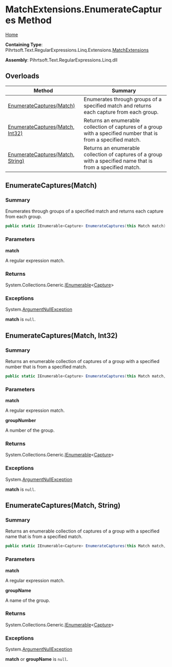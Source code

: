 # MatchExtensions\.EnumerateCaptures Method

[Home](../../../../../../../README.md)

**Containing Type**: Pihrtsoft\.Text\.RegularExpressions\.Linq\.Extensions\.[MatchExtensions](../README.md)

**Assembly**: Pihrtsoft\.Text\.RegularExpressions\.Linq\.dll

## Overloads

| Method | Summary |
| ------ | ------- |
| [EnumerateCaptures(Match)](#Pihrtsoft_Text_RegularExpressions_Linq_Extensions_MatchExtensions_EnumerateCaptures_System_Text_RegularExpressions_Match_) | Enumerates through groups of a specified match and returns each capture from each group\. |
| [EnumerateCaptures(Match, Int32)](#Pihrtsoft_Text_RegularExpressions_Linq_Extensions_MatchExtensions_EnumerateCaptures_System_Text_RegularExpressions_Match_System_Int32_) | Returns an enumerable collection of captures of a group with a specified number that is from a specified match\. |
| [EnumerateCaptures(Match, String)](#Pihrtsoft_Text_RegularExpressions_Linq_Extensions_MatchExtensions_EnumerateCaptures_System_Text_RegularExpressions_Match_System_String_) | Returns an enumerable collection of captures of a group with a specified name that is from a specified match\. |

## EnumerateCaptures\(Match\) <a name="Pihrtsoft_Text_RegularExpressions_Linq_Extensions_MatchExtensions_EnumerateCaptures_System_Text_RegularExpressions_Match_"></a>

### Summary

Enumerates through groups of a specified match and returns each capture from each group\.

```csharp
public static IEnumerable<Capture> EnumerateCaptures(this Match match)
```

### Parameters

**match**

A regular expression match\.

### Returns

System\.Collections\.Generic\.[IEnumerable](https://docs.microsoft.com/en-us/dotnet/api/system.collections.generic.ienumerable-1)\<[Capture](https://docs.microsoft.com/en-us/dotnet/api/system.text.regularexpressions.capture)>

### Exceptions

System\.[ArgumentNullException](https://docs.microsoft.com/en-us/dotnet/api/system.argumentnullexception)

**match** is `null`\.

## EnumerateCaptures\(Match, Int32\) <a name="Pihrtsoft_Text_RegularExpressions_Linq_Extensions_MatchExtensions_EnumerateCaptures_System_Text_RegularExpressions_Match_System_Int32_"></a>

### Summary

Returns an enumerable collection of captures of a group with a specified number that is from a specified match\.

```csharp
public static IEnumerable<Capture> EnumerateCaptures(this Match match, int groupNumber)
```

### Parameters

**match**

A regular expression match\.

**groupNumber**

A number of the group\.

### Returns

System\.Collections\.Generic\.[IEnumerable](https://docs.microsoft.com/en-us/dotnet/api/system.collections.generic.ienumerable-1)\<[Capture](https://docs.microsoft.com/en-us/dotnet/api/system.text.regularexpressions.capture)>

### Exceptions

System\.[ArgumentNullException](https://docs.microsoft.com/en-us/dotnet/api/system.argumentnullexception)

**match** is `null`\.

## EnumerateCaptures\(Match, String\) <a name="Pihrtsoft_Text_RegularExpressions_Linq_Extensions_MatchExtensions_EnumerateCaptures_System_Text_RegularExpressions_Match_System_String_"></a>

### Summary

Returns an enumerable collection of captures of a group with a specified name that is from a specified match\.

```csharp
public static IEnumerable<Capture> EnumerateCaptures(this Match match, string groupName)
```

### Parameters

**match**

A regular expression match\.

**groupName**

A name of the group\.

### Returns

System\.Collections\.Generic\.[IEnumerable](https://docs.microsoft.com/en-us/dotnet/api/system.collections.generic.ienumerable-1)\<[Capture](https://docs.microsoft.com/en-us/dotnet/api/system.text.regularexpressions.capture)>

### Exceptions

System\.[ArgumentNullException](https://docs.microsoft.com/en-us/dotnet/api/system.argumentnullexception)

**match** or **groupName** is `null`\.

